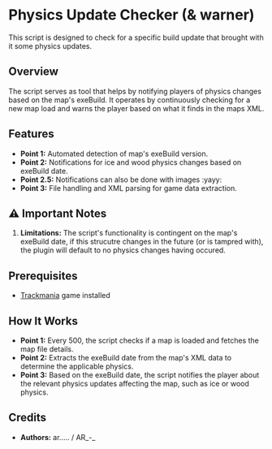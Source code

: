 # Physics Update Checker (& warner)

This script is designed to check for a specific build update that brought with it some physics updates.

## Overview

The script serves as tool that helps by notifying players of physics changes based on the map's exeBuild. It operates by continuously checking for a new map load and warns the player based on what it finds in the maps XML.

## Features

- **Point 1:** Automated detection of map's exeBuild version.
- **Point 2:** Notifications for ice and wood physics changes based on exeBuild date.
- **Point 2.5:** Notifications can also be done with images :yayy:
- **Point 3:** File handling and XML parsing for game data extraction.

## ⚠️ Important Notes

1. **Limitations:** The script's functionality is contingent on the map's exeBuild date, if this strucutre changes in the future (or is tampred with), the plugin will default to no physics changes having occured.

## Prerequisites

- [Trackmania](http://trackmania.com/) game installed

## How It Works

- **Point 1:** Every 500, the script checks if a map is loaded and fetches the map file details.
- **Point 2:** Extracts the exeBuild date from the map's XML data to determine the applicable physics.
- **Point 3:** Based on the exeBuild date, the script notifies the player about the relevant physics updates affecting the map, such as ice or wood physics.

## Credits

- **Authors:** ar..... / AR_-_
